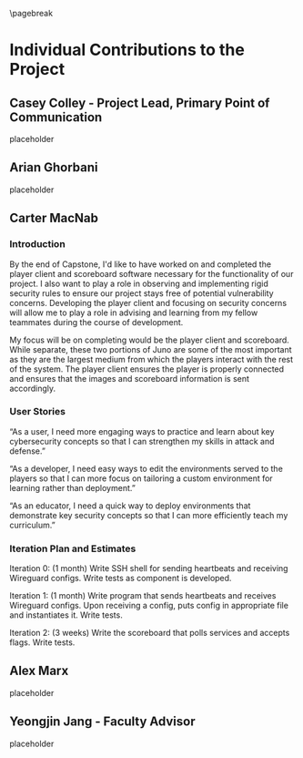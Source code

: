 \pagebreak

# Individual Contributions to the Project

## Casey Colley - Project Lead, Primary Point of Communication

placeholder

## Arian Ghorbani

placeholder

## Carter MacNab

### Introduction

 By the end of Capstone, I'd like to have worked on and completed the player client and scoreboard software necessary for the functionality of our project. I also want to play a role in observing and implementing rigid security rules to ensure our project stays free of potential vulnerability concerns. Developing the player client and focusing on security concerns will allow me to play a role in advising and learning from my fellow teammates during the course of development. 

My focus will be on completing would be the player client and scoreboard. While separate, these two portions of Juno are some of the most important as they are the largest medium from which the players interact with the rest of the system. The player client ensures the player is properly connected and ensures that the images and scoreboard information is sent accordingly. 

### User Stories
“As a user, I need more engaging ways to practice and learn about key cybersecurity concepts so that I can strengthen my skills in attack and defense.” 

“As a developer, I need easy ways to edit the environments served to the players so that I can more focus on tailoring a custom environment for learning rather than deployment.”

“As an educator, I need a quick way to deploy environments that demonstrate key security concepts so that I can more efficiently teach my curriculum.”

### Iteration Plan and Estimates

Iteration 0: (1 month)
 Write SSH shell for sending heartbeats and receiving Wireguard configs. Write tests as component is developed.

Iteration 1: (1 month)
Write program that sends heartbeats and receives Wireguard configs. Upon receiving a config, puts config in appropriate file and instantiates it. Write tests.

Iteration 2: (3 weeks)
Write the scoreboard that polls services and accepts flags. Write tests.

## Alex Marx

placeholder

## Yeongjin Jang - Faculty Advisor

placeholder
